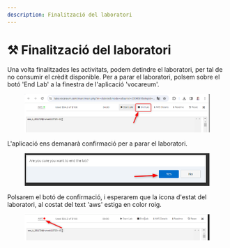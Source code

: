 ```yaml
---
description: Finalització del laboratori
---
```


# ⚒️ Finalització del laboratori

Una volta finalitzades les activitats, podem detindre el laboratori, per tal de no consumir el crèdit disponible. Per a parar el laboratori, polsem sobre el botó 'End Lab' a la finestra de l'aplicació 'vocareum'.

<figure><img src="../.gitbook/assets/image (183).png" alt=""><figcaption></figcaption></figure>

L'aplicació ens demanarà confirmació per a parar el laboratori.

<figure><img src="../.gitbook/assets/image (184).png" alt=""><figcaption></figcaption></figure>

Polsarem el botó de confirmació, i esperarem que la icona d'estat del laboratori, al costat del text 'aws' estiga en color roig.

<figure><img src="../.gitbook/assets/image (185).png" alt=""><figcaption></figcaption></figure>

&#x20;
